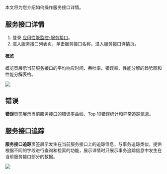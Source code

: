 本文将为您介绍如何操作服务接口详情。

## 服务接口详情

1. 登录 [应用性能监控-服务接口](https://console.cloud.tencent.com/monitor/tapm/serviceInterface/list)。
2. 进入服务接口列表页，单击服务接口名称，进入服务接口详情页。

#### 概览

概览页展示当前服务接口的平均响应时间、吞吐率、错误率、性能分解的趋势图和性能分解表格。

![](https://main.qcloudimg.com/raw/04b3bc767a1b192452c8132c68522e04.png)

## 错误

**错误**页签展示当前服务接口的错误率曲线、Top 10错误统计和异常追踪信息。

## 服务接口追踪

**服务接口追踪**页签展示发生在当前服务接口上的追踪信息，与事务追踪类似，提供根据不同的字段进行查询和检索的功能，展示详情时只展示事务追踪信息中发生在当前服务接口部分的数据。

![](https://main.qcloudimg.com/raw/2678eb653e354116b3f7d44eefe84f77.png)

